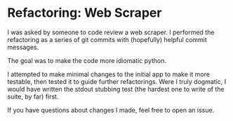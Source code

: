 # Refactoring: Web Scraper

I was asked by someone to code review a web scraper. I performed the
refactoring as a series of git commits with (hopefully) helpful commit
messages.

The goal was to make the code more idiomatic python.

I attempted to make minimal changes to the initial app to make it more
testable, then tested it to guide further refactorings. Were I truly dogmatic,
I would have written the stdout stubbing test (the hardest one to write of the
suite, by far) first.

If you have questions about changes I made, feel free to open an issue.
